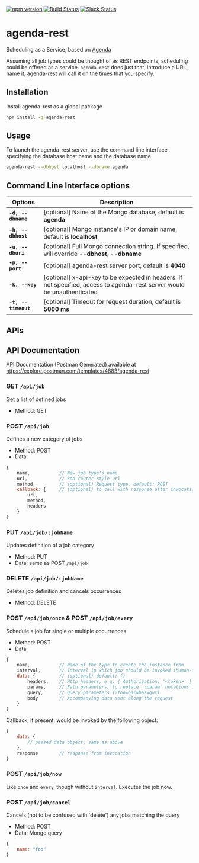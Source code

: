 [![npm version](https://badge.fury.io/js/agenda-rest.svg)](https://www.npmjs.com/package/agenda-rest)
<a href="http://travis-ci.org/agenda/agenda-rest"><img src="https://api.travis-ci.org/agenda/agenda-rest.svg?branch=master" alt="Build Status"></a>
<a href="https://slackin-ekwifvcwbr.now.sh/"><img src="https://slackin-ekwifvcwbr.now.sh/badge.svg" alt="Slack Status"></a>

# agenda-rest

Scheduling as a Service, based on [Agenda](https://github.com/agenda/agenda)

Assuming all job types could be thought of as REST endpoints, scheduling could be offered as a service. `agenda-rest` does just that, introduce a URL, name it, agenda-rest will call it on the times that you specify.

## Installation
Install agenda-rest as a global package
```bash
npm install -g agenda-rest
```

## Usage
To launch the agenda-rest server, use the command line interface specifying the database host name and the database name
```bash
agenda-rest --dbhost localhost --dbname agenda
```

## Command Line Interface options

| Options       	 | Description                                                                                                             	|
|---------------	 |-------------------------------------------------------------------------------------------------------------------------	|
| **`-d, --dbname`** | [optional] Name of the Mongo database, default is **agenda**                                                            	|
| **`-h, --dbhost`** | [optional] Mongo instance's IP or domain name, default is **localhost**                                                  |
| **`-u, --dburi`** | [optional] Full Mongo connection string. If specified, will override **--dbhost**, **--dbname**                                                            	|
| **`-p, --port`**	 | [optional] agenda-rest server port, default is **4040**                                                                  |
| **`-k, --key`**  	 | [optional] x-api-key to be expected in headers. If not specified, access to agenda-rest server would be unauthenticated 	|
| **`-t, --timeout`**| [optional] Timeout for request duration, default is **5000 ms**                                                          |

## APIs

## API Documentation 
 API Documentation (Postman Generated) available at https://explore.postman.com/templates/4883/agenda-rest  


### **GET `/api/job`**
Get a list of defined jobs

* Method: GET

### **POST `/api/job`**
Defines a new category of jobs

* Method: POST
* Data:
```javascript
{
    name,           // New job type's name
    url,            // koa-router style url
    method,         // (optional) Request type, default: POST
    callback: {     // (optional) to call with response after invocation
        url,
        method,
        headers
    }
}
```

### **PUT `/api/job/:jobName`**
Updates definition of a job category

* Method: PUT
* Data: same as POST `/api/job`

### **DELETE `/api/job/:jobName`**
Deletes job definition and cancels occurrences 

* Method: DELETE

### **POST `/api/job/once`** & **POST `/api/job/every`**
Schedule a job for single or multiple occurrences

* Method: POST
* Data:
```javascript
{
    name,           // Name of the type to create the instance from
    interval,       // Interval in which job should be invoked (human-interval, can also be a date string for 'once')
    data: {         // (optional) default: {}
        headers,    // Http headers, e.g. { Authorization: '<token>' }
        params,     // Path parameters, to replace `:param` notations in job definition's url
        query,      // Query parameters (?foo=bar&baz=qux)
        body        // Accompanying data sent along the request
    }
}
```

Callback, if present, would be invoked by the following object:
```javascript
{
    data: {
        // passed data object, same as above
    },
    response        // response from invocation
}
```

### **POST `/api/job/now`**
Like `once` and `every`, though without `interval`. Executes the job now.

### **POST `/api/job/cancel`**
Cancels (not to be confused with 'delete') any jobs matching the query

* Method: POST
* Data: Mongo query
```javascript
{
    name: "foo"
}
```
